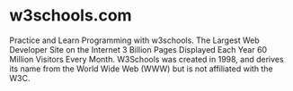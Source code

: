 # w3schools.com
Practice and Learn Programming with w3schools. The Largest Web Developer Site on the Internet 3 Billion Pages Displayed Each Year 60 Million Visitors Every Month. W3Schools was created in 1998, and derives its name from the World Wide Web (WWW) but is not affiliated with the W3C.
